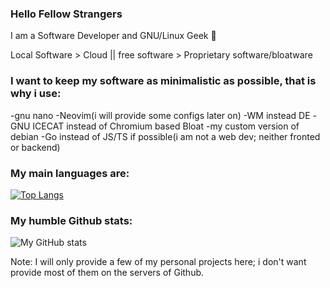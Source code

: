 ### Hello Fellow Strangers

I am a Software Developer and GNU/Linux Geek 🐧

Local Software > Cloud || free software > Proprietary software/bloatware

### I want to keep my software as minimalistic as possible, that is why i use:
-gnu nano
-Neovim(i will provide some configs later on)
-WM instead DE
-GNU ICECAT instead of Chromium based Bloat
-my custom version of debian
-Go instead of JS/TS if possible(i am not a web dev; neither fronted or backend)
### My main languages are:

[![Top Langs](https://github-readme-stats.vercel.app/api/top-langs/?username=666hwll)](https://github.com/anuraghazra/github-readme-stats)

### My humble Github stats:
![My GitHub stats](https://github-readme-stats.vercel.app/api?username=666hwll)

Note: I will only provide a few of my personal projects here; i don't want provide most of them
on the servers of Github.
